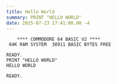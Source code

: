 ```yaml
---
title: Hello World
summary: PRINT "HELLO WORLD"
date: 2025-07-23 17:41:00.00 -4
---
```


<div class="code-outer">

<div class="code">

```
    **** COMMODORE 64 BASIC V2 ****
 64K RAM SYSTEM  38911 BASIC BYTES FREE

READY.
PRINT "HELLO WORLD"
HELLO WORLD

READY.
```

</div>

</div>